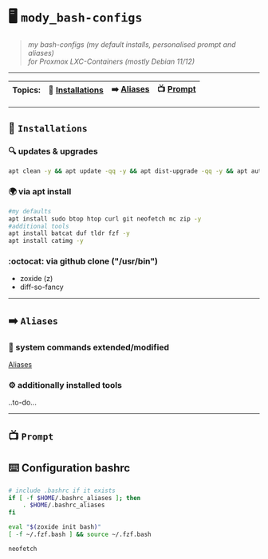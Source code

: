 # :desktop_computer: `mody_bash-configs`
>_my bash-configs (my default installs, personalised prompt and aliases)  
for Proxmox LXC-Containers (mostly Debian 11/12)_

___

| **Topics:** | :floppy_disk: [Installations](README.md#package-installations) | :arrow_right: [Aliases](README.md#arrow_right-aliases) | :tv: [Prompt](README.md#tv-prompt) | 
| --- | --- | --- | --- |
___
## :floppy_disk: `Installations`
### :mag: updates & upgrades
```bash
apt clean -y && apt update -qq -y && apt dist-upgrade -qq -y && apt autoremove --purge -qq -y
```
### :earth_africa: via apt install
```bash
#my defaults
apt install sudo btop htop curl git neofetch mc zip -y
#additional tools
apt install batcat duf tldr fzf -y
apt install catimg -y
```
### :octocat: via github clone ("/usr/bin")
- zoxide (z)
- diff-so-fancy

___

## :arrow_right: `Aliases`
### :robot: system commands extended/modified
[Aliases](aliases)
### :gear: additionally installed tools
..to-do...
___

## :tv: `Prompt`
## :keyboard: Configuration bashrc
```bash
# include .bashrc if it exists
if [ -f $HOME/.bashrc_aliases ]; then
    . $HOME/.bashrc_aliases
fi

eval "$(zoxide init bash)"
[ -f ~/.fzf.bash ] && source ~/.fzf.bash

neofetch
```

